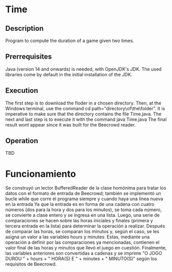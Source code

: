# Time

## Description

Program to compute the duration of a game given two times.

## Prerrequisites

Java (version 14 and onwards) is needed, with OpenJDK's JDK. The used libraries come by default in the initial installation of the JDK.

## Execution

The first step is to download the floder in a chosen directory. Then, at the Windows terminal, use the command
    cd path="directory\of\the\folder".
It is imperative to make sure that the directory contains the file Time.java. The next and last step is to execute it with the command
    java Time.java
The final result wont appear since it was built for the Beecrowd reader.

## Operation

TBD




# Funcionamiento 

Se construyó un lector BufferedReader de la clase homónima para tratar los datos con el formato de entrada de Beecrowd; también se implementó un bucle while que corre el programa siempre y cuando haya una línea nueva en la entrada Ya que la entrada es en forma de una cadena con cuatro números (dos para la hora y dos para los minutos), se toma cada número, se convierte a clase entero y se ingresa en una lista. Luego, una serie de comparaciones se hacen sobre las horas iniciales y finales (primera y tercera entrada en la lista) para determinar la operación a realizar. Después de comparar las horas, se comparan los minutos y, según el caso, se les asigna un valor a las variables hours y minutes. Estas, mediante una operación a definir por las comparaciones ya mencionadas, contienen el valor final de las horas y minutos que llevó el juego en cuestión. Finalmente, las variables anteriores son convertidas a cadenas y se imprime "O JOGO DUROU " + hours + " HORA(S) E " + minutes + " MINUTO(S)" según los requisitos de Beecrowd.
